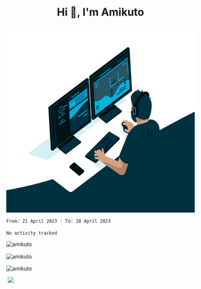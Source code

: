 
<h1 align="center">Hi 👋, I'm Amikuto</h1>
<img align="center" alt="GIF" src="https://github.com/Amikuto/Amikuto/blob/master/code.gif?raw=true" width="800" height="500" />

<!-- ![Alt-текст](https://wakatime.com/share/@Amikuto/e7e3ab39-2b62-4f68-9a70-6ce384a02678.svg?v=3&s=460 "Орк") -->
<!--START_SECTION:waka-->

```text
From: 21 April 2023 - To: 28 April 2023

No activity tracked
```

<!--END_SECTION:waka-->

<p align="left"> <img src="https://komarev.com/ghpvc/?username=amikuto&label=Profile%20views&color=0e75b6&style=flat" alt="amikuto" /> </p>


<p><img align="center" src="https://github-readme-stats.vercel.app/api/top-langs?username=amikuto&show_icons=true&locale=en&layout=compact" alt="amikuto" /></p>

<!-- <p>&nbsp;<img align="center" src="https://github-readme-stats.vercel.app/api?username=amikuto&show_icons=true&locale=en" alt="amikuto" /></p> -->

<p><img align="center" src="https://github-readme-streak-stats.herokuapp.com/?user=amikuto&" alt="amikuto" /></p>


<img src="https://github.com/Amikuto/Amikuto/blob/master/images/stat.svg" alt=""/>
<img src="https://github-readme-stats.vercel.app/api/wakatime?username=Amikuto">
<!-- <img src="https://github-readme-stats.vercel.app/api/top-langs/?username=Amikuto"> -->
<!-- <img src="https://github-readme-stats.vercel.app/api?username=Amikuto&show_icons=true&theme=gotham"> -->
